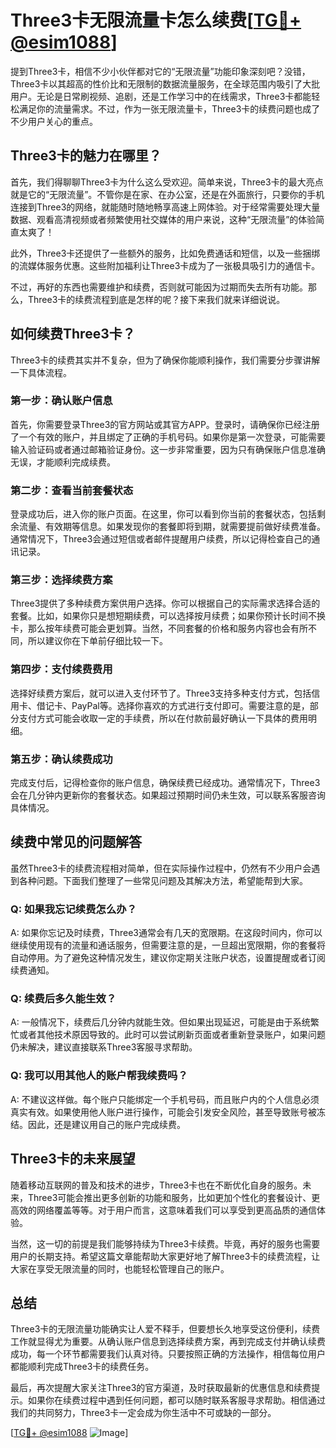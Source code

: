 # Three3卡无限流量卡怎么续费[[TG💪+ @esim1088](https://t.me/s/esim1088)]

提到Three3卡，相信不少小伙伴都对它的“无限流量”功能印象深刻吧？没错，Three3卡以其超高的性价比和无限制的数据流量服务，在全球范围内吸引了大批用户。无论是日常刷视频、追剧，还是工作学习中的在线需求，Three3卡都能轻松满足你的流量需求。不过，作为一张无限流量卡，Three3卡的续费问题也成了不少用户关心的重点。

## Three3卡的魅力在哪里？

首先，我们得聊聊Three3卡为什么这么受欢迎。简单来说，Three3卡的最大亮点就是它的“无限流量”。不管你是在家、在办公室，还是在外面旅行，只要你的手机连接到Three3的网络，就能随时随地畅享高速上网体验。对于经常需要处理大量数据、观看高清视频或者频繁使用社交媒体的用户来说，这种“无限流量”的体验简直太爽了！

此外，Three3卡还提供了一些额外的服务，比如免费通话和短信，以及一些捆绑的流媒体服务优惠。这些附加福利让Three3卡成为了一张极具吸引力的通信卡。

不过，再好的东西也需要维护和续费，否则就可能因为过期而失去所有功能。那么，Three3卡的续费流程到底是怎样的呢？接下来我们就来详细说说。

## 如何续费Three3卡？

Three3卡的续费其实并不复杂，但为了确保你能顺利操作，我们需要分步骤讲解一下具体流程。

### 第一步：确认账户信息

首先，你需要登录Three3的官方网站或其官方APP。登录时，请确保你已经注册了一个有效的账户，并且绑定了正确的手机号码。如果你是第一次登录，可能需要输入验证码或者通过邮箱验证身份。这一步非常重要，因为只有确保账户信息准确无误，才能顺利完成续费。

### 第二步：查看当前套餐状态

登录成功后，进入你的账户页面。在这里，你可以看到你当前的套餐状态，包括剩余流量、有效期等信息。如果发现你的套餐即将到期，就需要提前做好续费准备。通常情况下，Three3会通过短信或者邮件提醒用户续费，所以记得检查自己的通讯记录。

### 第三步：选择续费方案

Three3提供了多种续费方案供用户选择。你可以根据自己的实际需求选择合适的套餐。比如，如果你只是想短期续费，可以选择按月续费；如果你预计长时间不换卡，那么按年续费可能会更划算。当然，不同套餐的价格和服务内容也会有所不同，所以建议你在下单前仔细比较一下。

### 第四步：支付续费费用

选择好续费方案后，就可以进入支付环节了。Three3支持多种支付方式，包括信用卡、借记卡、PayPal等。选择你喜欢的方式进行支付即可。需要注意的是，部分支付方式可能会收取一定的手续费，所以在付款前最好确认一下具体的费用明细。

### 第五步：确认续费成功

完成支付后，记得检查你的账户信息，确保续费已经成功。通常情况下，Three3会在几分钟内更新你的套餐状态。如果超过预期时间仍未生效，可以联系客服咨询具体情况。

## 续费中常见的问题解答

虽然Three3卡的续费流程相对简单，但在实际操作过程中，仍然有不少用户会遇到各种问题。下面我们整理了一些常见问题及其解决方法，希望能帮到大家。

### Q: 如果我忘记续费怎么办？

A: 如果你忘记及时续费，Three3通常会有几天的宽限期。在这段时间内，你可以继续使用现有的流量和通话服务，但需要注意的是，一旦超出宽限期，你的套餐将自动停用。为了避免这种情况发生，建议你定期关注账户状态，设置提醒或者订阅续费通知。

### Q: 续费后多久能生效？

A: 一般情况下，续费后几分钟内就能生效。但如果出现延迟，可能是由于系统繁忙或者其他技术原因导致的。此时可以尝试刷新页面或者重新登录账户，如果问题仍未解决，建议直接联系Three3客服寻求帮助。

### Q: 我可以用其他人的账户帮我续费吗？

A: 不建议这样做。每个账户只能绑定一个手机号码，而且账户内的个人信息必须真实有效。如果使用他人账户进行操作，可能会引发安全风险，甚至导致账号被冻结。因此，还是建议用自己的账户完成续费。

## Three3卡的未来展望

随着移动互联网的普及和技术的进步，Three3卡也在不断优化自身的服务。未来，Three3可能会推出更多创新的功能和服务，比如更加个性化的套餐设计、更高效的网络覆盖等等。对于用户而言，这意味着我们可以享受到更高品质的通信体验。

当然，这一切的前提是我们能够持续为Three3卡续费。毕竟，再好的服务也需要用户的长期支持。希望这篇文章能帮助大家更好地了解Three3卡的续费流程，让大家在享受无限流量的同时，也能轻松管理自己的账户。

## 总结

Three3卡的无限流量功能确实让人爱不释手，但要想长久地享受这份便利，续费工作就显得尤为重要。从确认账户信息到选择续费方案，再到完成支付并确认续费成功，每一个环节都需要我们认真对待。只要按照正确的方法操作，相信每位用户都能顺利完成Three3卡的续费任务。

最后，再次提醒大家关注Three3的官方渠道，及时获取最新的优惠信息和续费提示。如果你在续费过程中遇到任何问题，都可以随时联系客服寻求帮助。相信通过我们的共同努力，Three3卡一定会成为你生活中不可或缺的一部分。

[[TG💪+ @esim1088](https://t.me/s/esim1088) ![Image](https://i.postimg.cc/4NQfJmqS/Snipaste-2025-05-13-00-14-12.png)]